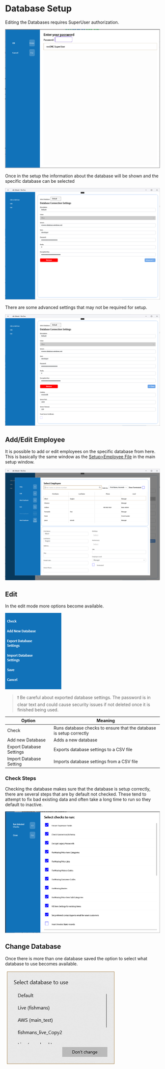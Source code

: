 # Database Setup

Editing the Databases requires SuperUser authorization.

![Authorization](/.attachments/Documentation/SetupDatabase-Authorization.png "Authorization")

Once in the setup the information about the database will be shown and the specific database can be selected

![Setup Database](/.attachments/Documentation/SetupDatabase.png "Setup Database")

There are some advanced settings that may not be required for setup.

![Advanced](/.attachments/Documentation/SetupDatabase-Advanced.png "Advanced")

## Add/Edit Employee

It is possible to add or edit employees on the specific database from here. This is basically the same window as the [Setup>Employee File](../Setup/All-Employees/Employee-File.md) in the main setup window.

![Add/Edit Employee](/.attachments/Documentation/SetupDatabase-AddEditEmployee.png "Add/Edit Employee")

## Edit

In the edit mode more options become available.

![Edit Options](/.attachments/Documentation/SetupDatabase-EditOptions.png "Edit Options")

> ❗ Be careful about exported database settings. The password is in clear text and could cause security issues if not deleted once it is finished being used.

| Option | Meaning |
| --- | --- |
| Check | Runs database checks to ensure that the database is setup correctly |
| Add new Database | Adds a new database |
| Export Database Settings | Exports database settings to a CSV file |
| Import Database Setting | Imports database settings from a CSV file | 

### Check Steps

Checking the database makes sure that the database is setup correctly, there are several steps that are by default not checked. These tend to attempt to fix bad existing data and often take a long time to run so they default to inactive.

![Check](/.attachments/Documentation/SetupDatabase-Check.png "Check")

## Change Database

Once there is more than one database saved the option to select what database to use becomes available.

![Change Database](/.attachments/Documentation/SetupDatabase-ChangeDatabase.png "Change Database")
